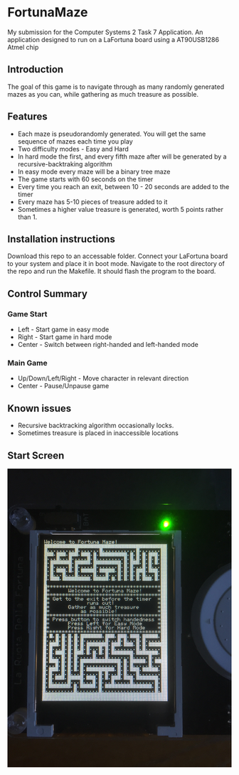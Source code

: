 # FortunaMaze
My submission for the Computer Systems 2 Task 7 Application.
An application designed to run on a LaFortuna board using a AT90USB1286 Atmel chip

## Introduction
The goal of this game is to navigate through as many randomly generated mazes as you can,
while gathering as much treasure as possible.

## Features

* Each maze is pseudorandomly generated. You will get the same sequence of mazes each time you play
* Two difficulty modes - Easy and Hard
* In hard mode the first, and every fifth maze after will be generated by a recursive-backtraking algorithm
* In easy mode every maze will be a binary tree maze
* The game starts with 60 seconds on the timer
* Every time you reach an exit, between 10 - 20 seconds are added to the timer
* Every maze has 5-10 pieces of treasure added to it
* Sometimes a higher value treasure is generated, worth 5 points rather than 1.

## Installation instructions
Download this repo to an accessable folder. Connect your LaFortuna board to your system and place it in boot mode. Navigate to the root directory of the repo and run the Makefile. It should flash the program to the board.

## Control Summary
### Game Start
* Left - Start game in easy mode
* Right - Start game in hard mode
* Center - Switch between right-handed and left-handed mode

### Main Game 
* Up/Down/Left/Right - Move character in relevant direction
* Center - Pause/Unpause game

## Known issues
* Recursive backtracking algorithm occasionally locks.
* Sometimes treasure is placed in inaccessible locations

## Start Screen
![alt text](https://raw.githubusercontent.com/bc5g15/FortunaMaze/master/FortunaMaze_GameStart.JPG "Game Start Screen")
